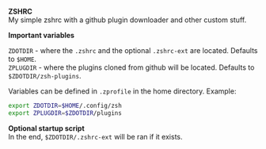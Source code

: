 **ZSHRC**  
My simple zshrc with a github plugin downloader and other custom stuff. 

**Important variables**  

`ZDOTDIR` - where the `.zshrc` and the optional `.zshrc-ext` are located. Defaults to `$HOME`.  
`ZPLUGDIR` - where the plugins cloned from github will be located. Defaults to `$ZDOTDIR/zsh-plugins`.

Variables can be defined in `.zprofile` in the home directory. Example:
```sh
export ZDOTDIR=$HOME/.config/zsh
export ZPLUGDIR=$ZDOTDIR/plugins
```

**Optional startup script**  
In the end, `$ZDOTDIR/.zshrc-ext` will be ran if it exists.
